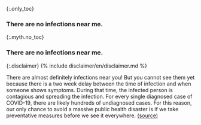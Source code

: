 {:.only_toc}
### There are no infections near me.

{:.myth.no_toc}
### There are no infections near me.

{:.disclaimer}
{% include disclaimer/en/disclaimer.md %}


There are almost definitely infections near you! But you cannot see them yet because there is a two week delay between the time of infection and when someone shows symptoms. During that time, the infected person is contagious and spreading the infection. For every single diagnosed case of COVID-19, there are likely hundreds of undiagnosed cases. For this reason, our only chance to avoid a massive public health disaster is if we take preventative measures before we see it everywhere. [(source)](https://www.cnn.com/2020/03/14/health/coronavirus-asymptomatic-spread/index.html)
